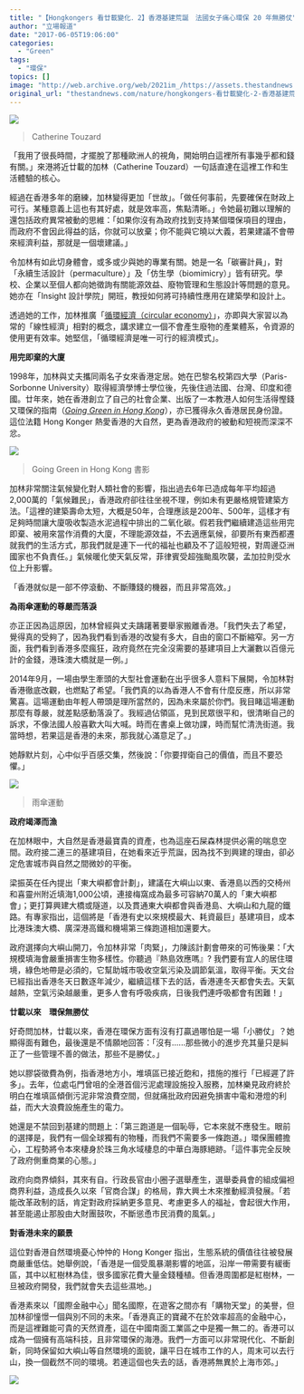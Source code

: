 ```yaml
---
title: "【Hongkongers 看廿載變化．2】香港基建荒誕　法國女子痛心環保 20 年無勝仗"
author: "立場報道"
date: "2017-06-05T19:06:00"
categories:
  - "Green"
tags:
  - "環保"
topics: []
image: "http://web.archive.org/web/2021im_/https://assets.thestandnews.com/media/photos/ch_0DAoJ.png"
original_url: "thestandnews.com/nature/hongkongers-看廿載變化-2-香港基建荒誕-法國女子痛心環保-20-年無勝仗"
---
```

![](http://web.archive.org/web/2021im_/https://assets.thestandnews.com/media/photos/ch_0DAoJ.png)
> Catherine Touzard

「我用了很長時間，才擺脫了那種歐洲人的視角，開始明白這裡所有事幾乎都和錢有關。」來港將近廿載的加林（Catherine Touzard）一句話直達在這裡工作和生活體驗的核心。

經過在香港多年的磨練，加林變得更加「世故」。「做任何事前，先要確保在財政上可行。某種意義上這也有其好處，就是效率高，焦點清晰。」令她最初難以理解的還包括政府異常被動的思維：「如果你沒有為政府找到支持某個環保項目的理由，而政府不會因此得益的話，你就可以放棄；你不能與它曉以大義，若果建議不會帶來經濟利益，那就是一個壞建議。」

令加林有如此切身體會，或多或少與她的專業有關。她是一名「碳審計員」，對「永續生活設計（permaculture）」及「仿生學（biomimicry）」皆有研究。學校、企業以至個人都向她徵詢有關能源效益、廢物管理和生態設計等問題的意見。她亦在「Insight 設計學院」開班，教授如何將可持續性應用在建築學和設計上。

透過她的工作，加林推廣「[循環經濟（circular economy）](http://web.archive.org/web/20211229132143/https://www.circularhk.com/)」，亦即與大家習以為常的「線性經濟」相對的概念，講求建立一個不會產生廢物的產業體系，令資源的使用更有效率。她堅信，「循環經濟是唯一可行的經濟模式」。

**用完即棄的大廈**

1998年，加林與丈夫攜同兩名子女來香港定居。她在巴黎名校第四大學（Paris-Sorbonne University）取得經濟學博士學位後，先後住過法國、台灣、印度和德國。廿年來，她在香港創立了自己的社會企業、出版了一本教港人如何生活得慳錢又環保的指南（[_Going Green in Hong Kong_](http://web.archive.org/web/20211229132143/http://www.goinggreenhk.com/)），亦已獲得永久香港居民身份證。這位法籍 Hong Konger 熱愛香港的大自然，更為香港政府的被動和短視而深深不忿。

![](http://web.archive.org/web/2021im_/https://assets.thestandnews.com/media/photos/going20green20cover_eng2028129_KItj0.jpg)
> Going Green in Hong Kong 書影

加林非常關注氣候變化對人類社會的影響，指出過去6年已造成每年平均超過2,000萬的「氣候難民」，香港政府卻往往坐視不理，例如未有更嚴格規管建築方法。「這裡的建築壽命太短，大概是50年，合理應該是200年、500年，這樣才有足夠時間讓大廈吸收製造水泥過程中排出的二氧化碳。假若我們繼續建造這些用完即棄、被用來當作消費的大廈，不理能源效益，不去適應氣候，卻要所有東西都遷就我們的生活方式，那我們就是連下一代的福祉也顧及不了這般短視，對周邊亞洲國家也不負責任。」氣候暖化使天氣反常，菲律賓受超強颱風吹襲，孟加拉則受水位上升影響。

「香港就似是一部不停滾動、不斷賺錢的機器，而且非常高效。」

**為雨傘運動的尊嚴而落淚**

亦正正因為這原因，加林曾經與丈夫躊躇著要舉家搬離香港。「我們失去了希望，覺得真的受夠了，因為我們看到香港的改變有多大，自由的窗口不斷縮窄。另一方面，我們看到香港多麼瘋狂，政府竟然在完全沒需要的基建項目上大灑數以百億元計的金錢，港珠澳大橋就是一例。」

2014年9月，一場由學生牽頭的大型社會運動在出乎很多人意料下展開，令加林對香港徹底改觀，也燃點了希望。「我們真的以為香港人不會有什麼反應，所以非常驚喜。這場運動由年輕人帶頭是理所當然的，因為未來屬於你們。我目睹這場運動那麼有尊嚴，就差點感動落淚了。我經過佔領區，見到民眾很平和，很清晰自己的訴求，不像法國人般喜歡大叫大喊。時而在書桌上做功課，時而幫忙清洗街道。我當時想，若果這是香港的未來，那我就心滿意足了。」

她靜默片刻，心中似乎百感交集，然後說：「你要捍衛自己的價值，而且不要恐懼。」

![](http://web.archive.org/web/2021im_/https://assets.thestandnews.com/media/photos/9H3A9761_XiiKO.png)
> 雨傘運動

**政府竭澤而漁**

在加林眼中，大自然是香港最寶貴的資產，也為這座石屎森林提供必需的喘息空間。政府接二連三的基建項目，在她看來近乎荒誕，因為找不到興建的理由，卻必定危害城市與自然之間微妙的平衡。

梁振英在任內提出「東大嶼都會計劃」，建議在大嶼山以東、香港島以西的交椅州和喜靈州附近填海1,000公頃，連接梅窩成為最多可容納70萬人的「東大嶼都會」；更打算興建大橋或隧道，以及貫通東大嶼都會與香港島、大嶼山和九龍的鐵路。有專家指出，這個將是「香港有史以來規模最大、耗資最巨」基建項目，成本比港珠澳大橋、廣深港高鐵和機場第三條跑道相加還要大。

政府選擇向大嶼山開刀，令加林非常「肉緊」，力陳該計劃會帶來的可怖後果：「大規模填海會嚴重損害生物多樣性。你聽過『熱島效應嗎』? 我們要有宜人的居住環境，綠色地帶是必須的，它幫助城市吸收空氣污染及調節氣溫，取得平衡。天文台已經指出香港冬天日數逐年減少，繼續這樣下去的話，香港連冬天都會失去。天氣越熱，空氣污染越嚴重，更多人會有呼吸疾病，日後我們連呼吸都會有困難！」

**廿載以來　環保無勝仗**

好奇問加林，廿載以來，香港在環保方面有沒有打贏過哪怕是一場「小勝仗」？她顯得面有難色，最後還是不情願地回答：「沒有......那些微小的進步充其量只是糾正了一些管理不善的做法，那些不是勝仗。」

她以膠袋徵費為例，指香港地方小，堆填區已接近飽和，措施的推行「已經遲了許多」。去年，位處屯門曾咀的全港首個污泥處理設施投入服務，加林樂見政府終於明白在堆填區傾倒污泥非常浪費空間，但就痛批政府因避免損害中電和港燈的利益，而大大浪費設施產生的電力。

她還是不禁回到基建的問題上：「第三跑道是一個恥辱，它本來就不應發生。眼前的選擇是，我們有一個全球獨有的物種，而我們不需要多一條跑道。」環保團體擔心，工程勢將令本來棲身於珠三角水域棲息的中華白海豚絕跡。「這件事完全反映了政府側重商業的心態。」

政府向商界傾斜，其來有自。行政長官由小圈子選舉產生，選舉委員會的組成偏袒商界利益，造成長久以來「官商合謀」的格局，靠大興土木來推動經濟發展。「若能改革政制的話，肯定對政府採納更多意見、考慮更多人的福祉，會起很大作用，甚至能遏止那股由大財團鼓吹，不斷慫恿市民消費的風氣。」

**對香港未來的願景**

這位對香港自然環境憂心忡忡的 Hong Konger 指出，生態系統的價值往往被發展商嚴重低估。她舉例說，「香港是一個受風暴潮影響的地區，沿岸一帶需要有緩衝區，其中以紅樹林為佳，很多國家花費大量金錢種植。但香港周圍都是紅樹林，一旦被政府開發，我們就會失去這些濕地。」

香港素來以「國際金融中心」聞名國際，在遊客之間亦有「購物天堂」的美譽，但加林卻憧憬一個與別不同的未來。「香港真正的寶藏不在於效率超高的金融中心，而是這裡難能可貴的天然資產，這在中國南面工業區之中是獨一無二的。香港可以成為一個擁有高端科技，且非常環保的海港。我們一方面可以非常現代化、不斷創新，同時保留如大嶼山等自然環境的面貌，讓平日在城市工作的人，周末可以去行山，換一個截然不同的環境。若連這個也失去的話，香港將無異於上海市郊。」

![](http://web.archive.org/web/2021im_/https://assets.thestandnews.com/media/photos/touzard_jWJd1_o5fz4.png)